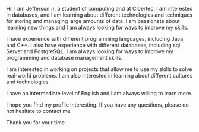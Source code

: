 Hi! I am Jefferson :), a student of computing and at Cibertec. I am interested in databases, and I am learning about different technologies and techniques for storing and managing large amounts of data. I am passionate about learning new things and I am always looking for ways to improve my skills.

I have experience with different programming languages, including  Java, and C++. I also have experience with different databases, including sql Server,and  PostgreSQL. I am always looking for ways to improve my programming and database management skills.

I am interested in working on projects that allow me to use my skills to solve real-world problems. I am also interested in learning about different cultures and technologies.

I have an intermediate level of English and I am always willing to learn more.

I hope you find my profile interesting. If you have any questions, please do not hesitate to contact me.

Thank you for your time

<!---
X3bet/X3bet is a ✨ special ✨ repository because its `README.md` (this file) appears on your GitHub profile.
You can click the Preview link to take a look at your changes.
--->
